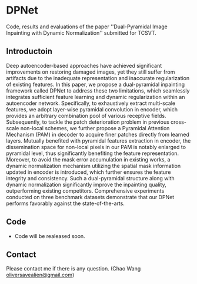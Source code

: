 # DPNet
Code, results and evaluations of the paper ''Dual-Pyramidal Image Inpainting with Dynamic Normalization'' submitted for TCSVT.

## Introductoin
Deep autoencoder-based approaches have achieved significant improvements on restoring damaged images, yet they still suffer from artifacts due to the inadequate representation and inaccurate regularization of existing features.
In this paper, we propose a dual-pyramidal inpainting framework called DPNet to address these two limitations, which seamlessly integrates sufficient feature learning and dynamic regularization within an autoencoder network.
Specifically, to exhaustively extract multi-scale features, we adopt layer-wise pyramidal convolution in encoder, which provides an arbitrary combination pool of various receptive fields.
Subsequently, to tackle the patch deterioration problem in previous cross-scale non-local schemes, we further propose a Pyramidal Attention Mechanism (PAM) in decoder to acquire finer patches directly from learned layers.
Mutually benefited with pyramidal features extraction in encoder, the dissemination space for non-local pixels in our PAM is notably enlarged to pyramidal level, thus significantly benefiting the feature representation.
Moreover, to avoid the mask error accumulation in existing works, a dynamic normalization mechanism utilizing the spatial mask information updated in encoder is introduced, which further ensures the feature integrity and consistency.
Such a dual-pyramidal structure along with dynamic normalization significantly improve the inpainting quality, outperforming existing competitors.
Comprehensive experiments conducted on three benchmark datasets demonstrate that our DPNet performs favorably against the state-of-the-arts.


## Code
* Code will be realeased soon.

## Contact
Please contact me if there is any question. (Chao Wang oliversavealien@gmail.com)
